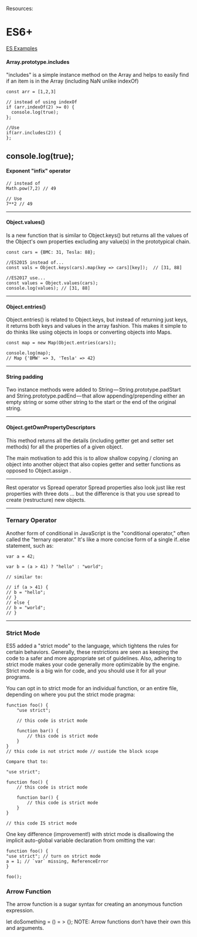 Resources:

# ES6+

[ES Examples](https://medium.freecodecamp.org/here-are-examples-of-everything-new-in-ecmascript-2016-2017-and-2018-d52fa3b5a70e)

#### Array.prototype.includes

"includes" is a simple instance method on the Array and helps to easily find if an item is in the Array (including NaN unlike indexOf)

```
const arr = [1,2,3]

// instead of using indexOf
if (arr.indexOf(2) >= 0) {
  console.log(true);
};

//Use
if(arr.includes(2)) {
};
```

## console.log(true);

#### Exponent "infix" operator

```
// instead of
Math.pow(7,2) // 49

// Use
7**2 // 49
```

---

#### Object.values()

Is a new function that is similar to Object.keys() but returns all the values of the Object's own properties excluding any value(s) in the prototypical chain.

```
const cars = {BMC: 31, Tesla: 88};

//ES2015 instead of...
const vals = Object.keys(cars).map(key => cars][key]);  // [31, 88]

//ES2017 use...
const values = Object.values(cars);
console.log(values); // [31, 88]
```

---

#### Object.entries()

Object.entries() is related to Object.keys, but instead of returning just keys, it returns both keys and values in the array fashion. This makes it simple to do thinks like using objects in loops or converting objects into Maps.

```
const map = new Map(Object.entries(cars));

console.log(map);
// Map {'BMW' => 3, 'Tesla' => 42}
```

---

#### String padding

Two instance methods were added to String — String.prototype.padStart and String.prototype.padEnd — that allow appending/prepending either an empty string or some other string to the start or the end of the original string.

---

#### Object.getOwnPropertyDescriptors

This method returns all the details (including getter get and setter set methods) for all the properties of a given object.

The main motivation to add this is to allow shallow copying / cloning an object into another object that also copies getter and setter functions as opposed to Object.assign .

---

Rest operator vs Spread operator
Spread properties also look just like rest properties with three dots ... but the difference is that you use spread to create (restructure) new objects.

---

### Ternary Operator

Another form of conditional in JavaScript is the "conditional operator," often called the "ternary operator." It's like a more concise form of a single if..else statement, such as:

```
var a = 42;

var b = (a > 41) ? "hello" : "world";

// similar to:

// if (a > 41) {
// b = "hello";
// }
// else {
// b = "world";
// }
```

---

### Strict Mode

ES5 added a "strict mode" to the language, which tightens the rules for certain behaviors. Generally, these restrictions are seen as keeping the code to a safer and more appropriate set of guidelines. Also, adhering to strict mode makes your code generally more optimizable by the engine. Strict mode is a big win for code, and you should use it for all your programs.

You can opt in to strict mode for an individual function, or an entire file, depending on where you put the strict mode pragma:

```
function foo() {
	"use strict";

	// this code is strict mode

	function bar() {
		// this code is strict mode
	}
}
// this code is not strict mode // oustide the block scope
```

```
Compare that to:

"use strict";

function foo() {
	// this code is strict mode

	function bar() {
		// this code is strict mode
	}
}

// this code IS strict mode
```

One key difference (improvement!) with strict mode is disallowing the implicit auto-global variable declaration from omitting the var:

```
function foo() {
"use strict"; // turn on strict mode
a = 1; // `var` missing, ReferenceError
}

foo();
```

### Arrow Function

The arrow function is a sugar syntax for creating an anonymous function expression.

let doSomething = () = > {};
NOTE:
Arrow functions don’t have their own this and arguments.
